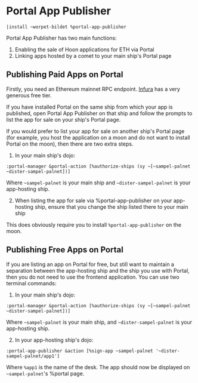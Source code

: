 # Portal App Publisher

`|install ~worpet-bildet %portal-app-publisher`

Portal App Publisher has two main functions:

1. Enabling the sale of Hoon applications for ETH via Portal
2. Linking apps hosted by a comet to your main ship's Portal page

## Publishing Paid Apps on Portal

Firstly, you need an Ethereum mainnet RPC endpoint. [Infura](https://www.infura.io/) has a very generous free tier.

If you have installed Portal on the same ship from which your app is published, open Portal App Publisher on that ship and follow the prompts to list the app for sale on your ship's Portal page.

If you would prefer to list your app for sale on another ship's Portal page (for example, you host the application on a moon and do not want to install Portal on the moon), then there are two extra steps.

1. In your main ship's dojo:

```
:portal-manager &portal-action [%authorize-ships (sy ~[~sampel-palnet ~dister-sampel-palnet])]
```

Where `~sampel-palnet` is your main ship and `~dister-sampel-palnet` is your app-hosting ship.

2. When listing the app for sale via %portal-app-publisher on your app-hosting ship, ensure that you change the ship listed there to your main ship

This does obviously require you to install `%portal-app-publisher` on the moon.

## Publishing Free Apps on Portal

If you are listing an app on Portal for free, but still want to maintain a separation between the app-hosting ship and the ship you use with Portal, then you do not need to use the frontend application. You can use two terminal commands:

1. In your main ship's dojo:

```
:portal-manager &portal-action [%authorize-ships (sy ~[~sampel-palnet ~dister-sampel-palnet])]
```

Where `~sampel-palnet` is your main ship, and `~dister-sampel-palnet` is your app-hosting ship.

2. In your app-hosting ship's dojo:

```
:portal-app-publisher &action [%sign-app ~sampel-palnet '~dister-sampel-palnet/app1']
```

Where `%app1` is the name of the desk. The app should now be displayed on `~sampel-palnet`'s %portal page.
